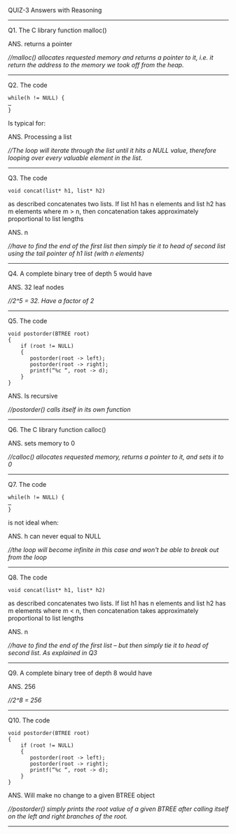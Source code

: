QUIZ-3 Answers with Reasoning

********************************************************************************************************************************************

Q1. The C library function malloc()

ANS. returns a pointer

*//malloc() allocates requested memory and returns a pointer to it, i.e. it return the address to the memory we took off from the heap.*

********************************************************************************************************************************************

Q2. The code

    while(h != NULL) {
    …
    }
    
   Is typical for:
   
ANS. Processing a list

*//The loop will iterate through the list until it hits a NULL value, therefore looping over every valuable element in the list.*

********************************************************************************************************************************************

Q3. The code
    
    void concat(list* h1, list* h2)
    
   as described concatenates two lists. If list h1 has n elements and list h2 has m elements where m > n,  then concatenation 
   takes approximately proportional to list lengths
   
ANS. n

*//have to find the end of the first list then simply tie it to head of second list using the tail pointer of h1 list (with n elements)*

********************************************************************************************************************************************

Q4. A complete binary tree of depth 5 would have

ANS. 32 leaf nodes

*//2^5 = 32. Have a factor of 2*

********************************************************************************************************************************************

Q5. The code

    void postorder(BTREE root)
    {
        if (root != NULL)
        {
           postorder(root -> left);
           postorder(root -> right);
           printf(“%c “, root -> d);
        }
    }
    
ANS. Is recursive

*//postorder() calls itself in its own function*

********************************************************************************************************************************************
   
Q6. The C library function calloc()

ANS. sets memory to 0

*//calloc() allocates requested memory, returns a pointer to it, and sets it to 0*

********************************************************************************************************************************************

Q7. The code

    while(h != NULL) {
    …
    }
    
   is not ideal when:

ANS. h can never equal to NULL

*//the loop will become infinite in this case and won't be able to break out from the loop*

********************************************************************************************************************************************

Q8. The code

    void concat(list* h1, list* h2)
    
   as described concatenates two lists. If list h1 has n elements and list h2 has m elements where m < n,  then concatenation
   takes approximately proportional to list lengths
    
ANS. n

*//have to find the end of the first list – but then simply tie it to head of second list. As explained in Q3*

********************************************************************************************************************************************

Q9. A complete binary tree of depth 8 would have

ANS. 256

*//2^8 = 256*

********************************************************************************************************************************************

Q10. The code

    void postorder(BTREE root)
    {
        if (root != NULL)
        {
           postorder(root -> left);
           postorder(root -> right);
           printf(“%c “, root -> d);
        }
    }
    
ANS. Will make no change to a given BTREE object

*//postorder() simply prints the root value of a given BTREE after calling itself on the left and right branches of the root.*

********************************************************************************************************************************************
